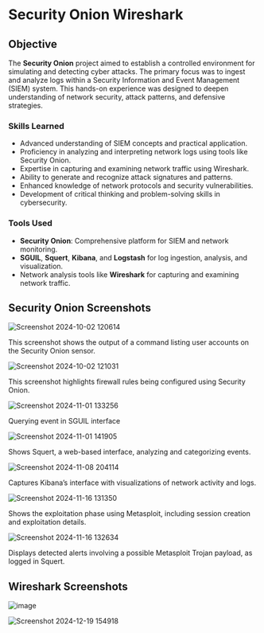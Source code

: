 # Security Onion Wireshark

## Objective
The **Security Onion** project aimed to establish a controlled environment for simulating and detecting cyber attacks. The primary focus was to ingest and analyze logs within a Security Information and Event Management (SIEM) system. This hands-on experience was designed to deepen understanding of network security, attack patterns, and defensive strategies.

### Skills Learned
- Advanced understanding of SIEM concepts and practical application.
- Proficiency in analyzing and interpreting network logs using tools like Security Onion.
- Expertise in capturing and examining network traffic using Wireshark.
- Ability to generate and recognize attack signatures and patterns.
- Enhanced knowledge of network protocols and security vulnerabilities.
- Development of critical thinking and problem-solving skills in cybersecurity.

### Tools Used
- **Security Onion**: Comprehensive platform for SIEM and network monitoring.
- **SGUIL**, **Squert**, **Kibana**, and **Logstash** for log ingestion, analysis, and visualization.
- Network analysis tools like **Wireshark** for capturing and examining network traffic.

## Security Onion Screenshots

![Screenshot 2024-10-02 120614](https://github.com/user-attachments/assets/518c4db2-6db0-4cfe-88c1-7f05cf73c40c)

This screenshot shows the output of a command listing user accounts on the Security Onion sensor.

![Screenshot 2024-10-02 121031](https://github.com/user-attachments/assets/e6e7ac08-af05-4775-892d-1531ea04c6f2)

This screenshot highlights firewall rules being configured using Security Onion.

![Screenshot 2024-11-01 133256](https://github.com/user-attachments/assets/d12022b2-17ab-48da-b9b9-d7446d256a54)

Querying event in SGUIL interface

![Screenshot 2024-11-01 141905](https://github.com/user-attachments/assets/fb17b289-ee34-40f0-8ea3-9640cdfc291e)

Shows Squert, a web-based interface, analyzing and categorizing events.

![Screenshot 2024-11-08 204114](https://github.com/user-attachments/assets/91154767-045a-4ef5-b280-20886f8679ac)

Captures Kibana’s interface with visualizations of network activity and logs.

![Screenshot 2024-11-16 131350](https://github.com/user-attachments/assets/9ef02510-cd13-4426-8483-ef4eb3b117a3)

Shows the exploitation phase using Metasploit, including session creation and exploitation details.

![Screenshot 2024-11-16 132634](https://github.com/user-attachments/assets/fb7e0abf-015a-497b-bbe6-3a9c71c4829f)

Displays detected alerts involving a possible Metasploit Trojan payload, as logged in Squert.

## Wireshark Screenshots

![image](https://github.com/user-attachments/assets/a2f46867-fbcc-4971-b3ed-40085b38ea4c)

![Screenshot 2024-12-19 154918](https://github.com/user-attachments/assets/c526b039-19d9-4906-9b62-37b9daab1afd)


